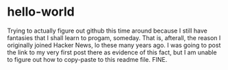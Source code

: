 # hello-world
Trying to actually figure out github this time around because I still have fantasies that I shall learn to progam, someday. That is, afterall, the reason I originally joined Hacker News, lo these many years ago. I was going to post the link to my very first post there as evidence of this fact, but I am unable to figure out how to copy-paste to this readme file. FINE.
